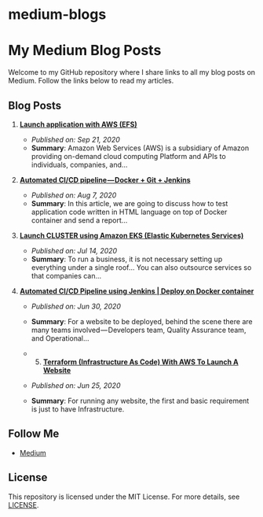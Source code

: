 # medium-blogs

# My Medium Blog Posts

Welcome to my GitHub repository where I share links to all my blog posts on Medium. Follow the links below to read my articles.

## Blog Posts

1. **[Launch application with AWS (EFS)](https://medium.com/@priyankanahar/launch-application-with-aws-efs-fd058d9860c6)**
   - *Published on: Sep 21, 2020*
   - **Summary**: Amazon Web Services (AWS) is a subsidiary of Amazon providing on-demand cloud computing Platform and APIs to individuals, companies, and…

2. **[Automated CI/CD pipeline — Docker + Git + Jenkins](https://medium.com/@priyankanahar/automated-ci-cd-pipeline-docker-git-jenkins-12a15f6612c8)**
   - *Published on: Aug 7, 2020*
   - **Summary**: In this article, we are going to discuss how to test application code written in HTML language on top of Docker container and send a report…

3. **[Launch CLUSTER using Amazon EKS (Elastic Kubernetes Services)](https://medium.com/@priyankanahar/launch-cluster-using-amazon-eks-elastic-kubernetes-services-eec2ed18d1d5)**
   - *Published on: Jul 14, 2020*
   - **Summary**: To run a business, it is not necessary setting up everything under a single roof… You can also outsource services so that companies can…

4. **[Automated CI/CD Pipeline using Jenkins | Deploy on Docker container](https://medium.com/@priyankanahar/automated-ci-cd-pipeline-using-jenkins-deploy-on-docker-container-2bb9011827f7)**
   - *Published on: Jun 30, 2020*
   - **Summary**: For a website to be deployed, behind the scene there are many teams involved — Developers team, Quality Assurance team, and Operational…
  
   - 5. **[Terraform (Infrastructure As Code) With AWS To Launch A Website](https://medium.com/@priyankanahar/terraform-infrastructure-as-code-with-aws-to-launch-a-website-823170f28cf1)**
   - *Published on: Jun 25, 2020*
   - **Summary**: For running any website, the first and basic requirement is just to have Infrastructure.




## Follow Me

- [Medium](https://medium.com/@priyankanahar)


## License

This repository is licensed under the MIT License. For more details, see [LICENSE](LICENSE).
